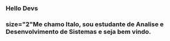 ### Hello Devs

### <fonte>size="2"Me chamo Italo, sou estudante de Analise e Desenvolvimento de Sistemas e seja bem vindo.

